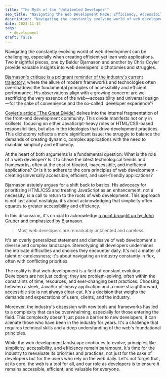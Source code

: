```yaml
---
title: "The Myth of the 'Untalented Developer'"
seo_title: "Navigating the Web Development Maze: Efficiency, Accessibility, and the Myth of the 'Untalented Developer'"
description: "Navigating the constantly evolving world of web development can be challenging, especially when creating efficient yet lean web applications. Two insightful pieces, one by Baldur Bjarnason and another by Chris Coyier provide valuable insights into web developers' dichotomies and struggles."
date: 2023-11-14
tags:
  - development
draft: false
---
```


Navigating the constantly evolving world of web development can be challenging, especially when creating efficient yet lean web applications. Two insightful pieces, one by Baldur Bjarnason and another by Chris Coyier provide valuable insights into web developers' dichotomies and struggles.

[Bjarnason's critique is a poignant reminder of the industry's current trajectory](https://www.baldurbjarnason.com/2023/web-dev-untalented/), where the allure of modern frameworks and technologies often overshadows the fundamental principles of accessibility and efficient performance. His observations align with a growing concern: are we sacrificing the very essence of the web—accessibility and universal design—for the sake of convenience and the so-called 'developer experience'?

[Coyier's article "The Great Divide"](https://css-tricks.com/the-great-divide/) delves into the internal fragmentation of the front-end development community. This divide manifests not only in skillsets, focusing on either JavaScript-heavy roles or HTML/CSS-based responsibilities, but also in the ideologies that drive development practices. This dichotomy reflects a more significant issue: the struggle to balance the demands of creating dynamic, complex applications with the need to maintain simplicity and efficiency.

At the heart of both arguments is a fundamental question: What is the role of a web developer? Is it to chase the latest technological trends and frameworks, often at the cost of bloated, inaccessible, and inefficient applications? Or is it to adhere to the core principles of web development - creating universally accessible, efficient, and user-friendly applications?

Bjarnason astutely argues for a shift back to basics. His advocacy for prioritizing HTML/CSS and treating JavaScript as an enhancement, not a necessity, is a call to return to the roots of web development. This approach is not just about nostalgia; it's about acknowledging that simplicity often equates to greater accessibility and efficiency.

In this discussion, it's crucial to acknowledge [a point brought up by John Gruber](https://daringfireball.net/2023/11/the_2023_m3_macbook_pros) and emphasized by Bjarnason. 

> Most web developers are remarkably untalented and careless

It's an overly generalized statement and dismissive of web development's diverse and complex landscape. Stereotyping all developers undermines the intricate difficulties and choices they encounter daily. It's not a matter of talent or carelessness; it's about navigating an industry constantly in flux, often with conflicting priorities.

The reality is that web development is a field of constant evolution. Developers are not just coding; they are problem-solving, often within the constraints of time, resources, and ever-changing best practices. Choosing between a sleek, JavaScript-heavy application and a more straightforward, accessible site is not always clear-cut. It's a decision that weighs the demands and expectations of users, clients, and the industry.

Moreover, the industry's obsession with new tools and frameworks has led to a complexity that can be overwhelming, especially for those entering the field. This complexity doesn't just pose a barrier to new developers; it can alienate those who have been in the industry for years. It's a challenge that requires technical skills and a deep understanding of the web's foundational principles.

While the web development landscape continues to evolve, principles like simplicity, accessibility, and efficiency remain paramount. It's time for the industry to reevaluate its priorities and practices, not just for the sake of developers but for the users who rely on the web daily. Let's not forget that, at its core, the web is a tool for all, and our role as developers is to ensure it remains accessible, efficient, and valuable for everyone.